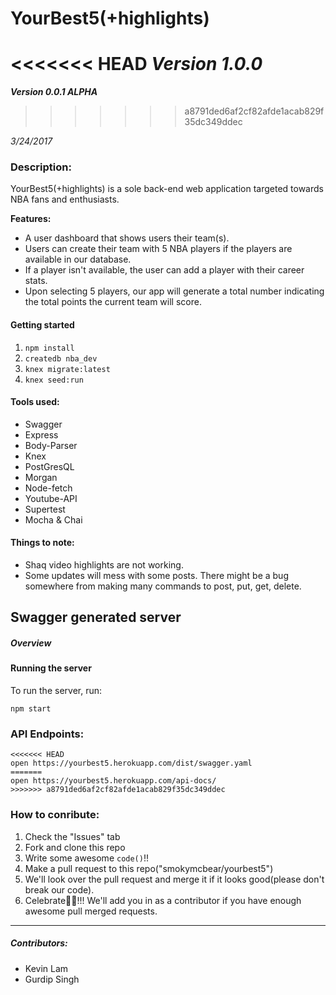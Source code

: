 # YourBest5(+highlights)

<<<<<<< HEAD
_**Version 1.0.0**_
=======
_**Version 0.0.1 ALPHA**_
>>>>>>> a8791ded6af2cf82afde1acab829f35dc349ddec

_3/24/2017_

### Description:

YourBest5(+highlights) is a sole back-end web application targeted towards NBA fans and enthusiasts.

**Features:**
 - A user dashboard that shows users their team(s).
 - Users can create their team with 5 NBA players if the players are available in our database.
 - If a player isn't available, the user can add a player with their career stats.
 - Upon selecting 5 players, our app will generate a total number indicating the total points the current team will score.

#### Getting started

1. `npm install`
2. `createdb nba_dev`
3. `knex migrate:latest`
4. `knex seed:run`

#### Tools used:
- Swagger
- Express
- Body-Parser
- Knex
- PostGresQL
- Morgan
- Node-fetch
- Youtube-API
- Supertest
- Mocha & Chai


#### Things to note:

- Shaq video highlights are not working.
- Some updates will mess with some posts. There might be a bug somewhere from making many commands to post, put, get, delete.

## Swagger generated server

##### Overview


#### Running the server
To run the server, run:

```
npm start
```

### API Endpoints:

```
<<<<<<< HEAD
open https://yourbest5.herokuapp.com/dist/swagger.yaml
=======
open https://yourbest5.herokuapp.com/api-docs/
>>>>>>> a8791ded6af2cf82afde1acab829f35dc349ddec
```



### How to conribute:
1. Check the "Issues" tab
2. Fork and clone this repo
3. Write some awesome `code()`!!
4. Make a pull request to this repo("smokymcbear/yourbest5")
5. We'll look over the pull request and merge it if it looks good(please don't break our code).
6. Celebrate🎉😎!!! We'll add you in as a contributor if you have enough awesome pull merged requests.

___

##### Contributors:
  - Kevin Lam
  - Gurdip Singh
